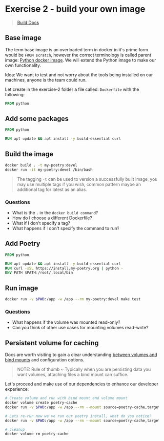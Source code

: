 # Exercise 2 - build your own image

> [Build Docs](https://docs.docker.com/engine/reference/builder/)

## Base image

The term base image is an overloaded term in docker in it's prime form would be `FROM scratch`, however the correct terminology is called parent image: [Python docker image](https://hub.docker.com/_/python). We will extend the Python image to make our own functionality.

Idea: We want to test and not worry about the tools being installed on our machines, anyone is the team could run.

Let create in the exercise-2 folder a file called: `Dockerfile` with the following:

```dockerfile
FROM python
```

## Add some packages

```dockerfile
FROM python

RUN apt update && apt install -y build-essential curl
```

## Build the image

```sh
docker build . -t my-poetry:devel
docker run -it my-poetry:devel /bin/bash
```

> The tagging `-t` can be used to version a successfully built image, you may use multiple tags if you wish, common pattern maybe an additional tag for latest as an alias.

### Questions

- What is the `.` in the `docker build command`?
- How do I choose a different Dockerfile?
- What if I don't specify a tag?
- What happens if I don't specify the command to run?

## Add Poetry

```dockerfile
FROM python

RUN apt update && apt install -y build-essential curl
RUN curl -sSL https://install.my-poetry.org | python -
ENV PATH $PATH:/root/.local/bin
```

## Run image

```sh
docker run -v $PWD:/app -w /app --rm my-poetry:devel make test
```

### Questions

- What happens if the volume was mounted read-only?
- Can you think of other use cases for mounting volumes read-write?

## Persistent volume for caching

Docs are worth visiting to gain a clear understanding [between volumes and bind mounts](https://docs.docker.com/storage/volumes/#choose-the--v-or---mount-flag) and configuration options.

> NOTE: Rule of thumb ~ Typically when you are persisting data you want volumes, attaching files a bind mount can suffice.

Let's proceed and make use of our dependencies to enhance our developer experience:

```sh
# Create volume and run with bind mount and volume mount
docker volume create poetry-cache
docker run -v $PWD:/app -w /app --rm --mount source=poetry-cache,target=/root/.cache/pypoetry/virtualenvs my-poetry:devel make test

# Lets re-run now we've run our poetry install, what do you notice?
docker run -v $PWD:/app -w /app --rm --mount source=poetry-cache,target=/root/.cache/pypoetry/virtualenvs my-poetry:devel make test

# cleanup
docker volume rm poetry-cache
```
